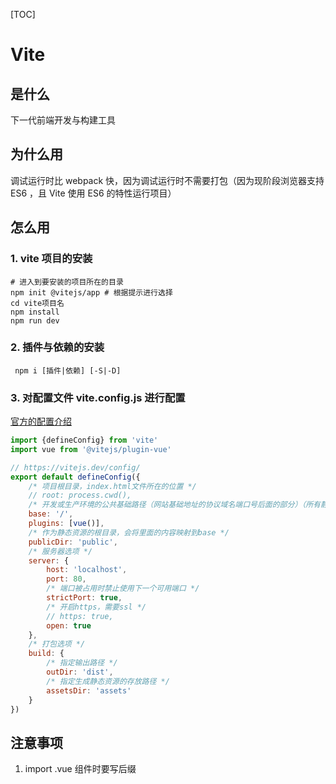 [TOC]

# Vite

## 是什么

下一代前端开发与构建工具

## 为什么用

调试运行时比 webpack 快，因为调试运行时不需要打包（因为现阶段浏览器支持 ES6 ，且 Vite 使用 ES6 的特性运行项目）

## 怎么用

### 1. vite 项目的安装

```shell
# 进入到要安装的项目所在的目录
npm init @vitejs/app # 根据提示进行选择
cd vite项目名
npm install
npm run dev
```

### 2. 插件与依赖的安装

```shell
 npm i [插件|依赖] [-S|-D]
```

### 3. 对配置文件 vite.config.js 进行配置

[官方的配置介绍](https://cn.vitejs.dev/config/) 

```js
import {defineConfig} from 'vite'
import vue from '@vitejs/plugin-vue'

// https://vitejs.dev/config/
export default defineConfig({
    /* 项目根目录，index.html文件所在的位置 */
    // root: process.cwd(),
    /* 开发或生产环境的公共基础路径（网站基础地址的协议域名端口号后面的部分）（所有静态资源都会以它为根路径） */
    base: '/',
    plugins: [vue()],
    /* 作为静态资源的根目录，会将里面的内容映射到base */
    publicDir: 'public',
    /* 服务器选项 */
    server: {
        host: 'localhost',
        port: 80,
        /* 端口被占用时禁止使用下一个可用端口 */
        strictPort: true,
        /* 开启https，需要ssl */
        // https: true,
        open: true
    },
    /* 打包选项 */
    build: {
        /* 指定输出路径 */
        outDir: 'dist',
        /* 指定生成静态资源的存放路径 */
        assetsDir: 'assets'
    }
})
```

## 注意事项

1. import .vue 组件时要写后缀
